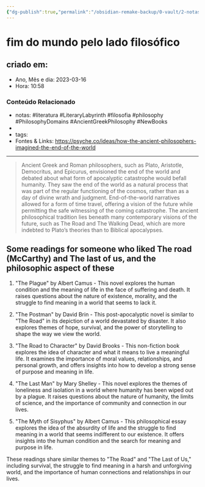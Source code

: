 ```yaml
---
{"dg-publish":true,"permalink":"/obsidian-remake-backup/0-vault/2-notas-permanentes/fim-do-mundo-pelo-lado-filosofico/","title":"fim do mundo pelo lado filosófico","tags":["literatura","LiteraryLabyrinth","filosofia","philosophy","PhilosophyDomains","AncientGreekPhilosophy","NewBooks"],"dgHomeLink":true,"dgShowLocalGraph":true,"dgShowFileTree":true,"dgEnableSearch":true,"noteIcon":""}
---
```



# fim do mundo pelo lado filosófico

## criado em: 

- Ano, Mês e dia: 2023-03-16
- Hora: 10:58

### Conteúdo Relacionado

- notas: #literatura #LiteraryLabyrinth #filosofia #philosophy #PhilosophyDomains #AncientGreekPhilosophy #NewBooks
- 
- tags: 
- Fontes & Links: https://psyche.co/ideas/how-the-ancient-philosophers-imagined-the-end-of-the-world
---

>Ancient Greek and Roman philosophers, such as Plato, Aristotle, Democritus, and Epicurus, envisioned the end of the world and debated about what form of apocalyptic catastrophe would befall humanity. They saw the end of the world as a natural process that was part of the regular functioning of the cosmos, rather than as a day of divine wrath and judgment. End-of-the-world narratives allowed for a form of time travel, offering a vision of the future while permitting the safe witnessing of the coming catastrophe. The ancient philosophical tradition lies beneath many contemporary visions of the future, such as The Road and The Walking Dead, which are more indebted to Plato’s theories than to Biblical apocalypses.

## Some readings for someone who liked The road (McCarthy) and The last of us, and the philosophic aspect of these

1. "The Plague" by Albert Camus - This novel explores the human condition and the meaning of life in the face of suffering and death. It raises questions about the nature of existence, morality, and the struggle to find meaning in a world that seems to lack it.
    
2. "The Postman" by David Brin - This post-apocalyptic novel is similar to "The Road" in its depiction of a world devastated by disaster. It also explores themes of hope, survival, and the power of storytelling to shape the way we view the world.
    
3. "The Road to Character" by David Brooks - This non-fiction book explores the idea of character and what it means to live a meaningful life. It examines the importance of moral values, relationships, and personal growth, and offers insights into how to develop a strong sense of purpose and meaning in life.
    
4. "The Last Man" by Mary Shelley - This novel explores the themes of loneliness and isolation in a world where humanity has been wiped out by a plague. It raises questions about the nature of humanity, the limits of science, and the importance of community and connection in our lives.
    
5. "The Myth of Sisyphus" by Albert Camus - This philosophical essay explores the idea of the absurdity of life and the struggle to find meaning in a world that seems indifferent to our existence. It offers insights into the human condition and the search for meaning and purpose in life.

These readings share similar themes to "The Road" and "The Last of Us," including survival, the struggle to find meaning in a harsh and unforgiving world, and the importance of human connections and relationships in our lives.
